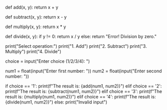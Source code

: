 def add(x, y):
    return x + y

def subtract(x, y):
    return x - y

def multiply(x, y):
    return x * y

def divide(x, y):
    if y != 0:
        return x / y
    else:
        return "Error! Division by zero."

print("Select operation:")
print("1. Add")
print("2. Subtract")
print("3. Multiply")
print("4. Divide")

choice = input("Enter choice (1/2/3/4): ")

num1 = float(input("Enter first number: "))
num2 = float(input("Enter second number: "))

if choice == '1':
    print(f"The result is: {add(num1, num2)}")
elif choice == '2':
    print(f"The result is: {subtract(num1, num2)}")
elif choice == '3':
    print(f"The result is: {multiply(num1, num2)}")
elif choice == '4':
    print(f"The result is: {divide(num1, num2)}")
else:
    print("Invalid input")
